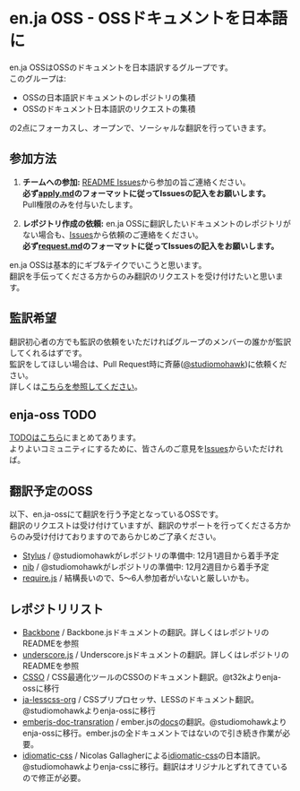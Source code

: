 # en.ja OSS - OSSドキュメントを日本語に

en.ja OSSはOSSのドキュメントを日本語訳するグループです。  
このグループは:

- OSSの日本語訳ドキュメントのレポジトリの集積
- OSSのドキュメント日本語訳のリクエストの集積

の2点にフォーカスし、オープンで、ソーシャルな翻訳を行っていきます。

## 参加方法

1. **チームへの参加:** [README Issues](https://github.com/enja-oss/README/issues)から参加の旨ご連絡ください。  
**必ず[apply.md](https://github.com/enja-oss/README/blob/master/apply.md)のフォーマットに従ってIssuesの記入をお願いします。**  
Pull権限のみを付与いたします。

2. **レポジトリ作成の依頼:** en.ja OSSに翻訳したいドキュメントのレポジトリがない場合も、[Issues](https://github.com/enja-oss/README/issues)から依頼のご連絡をください。  
**必ず[request.md](https://github.com/enja-oss/README/blob/master/request.md)のフォーマットに従ってIssuesの記入をお願いします。**  

en.ja OSSは基本的にギブ&テイクでいこうと思います。  
翻訳を手伝ってくださる方からのみ翻訳のリクエストを受け付けたいと思います。  

## 監訳希望

翻訳初心者の方でも監訳の依頼をいただければグループのメンバーの誰かが監訳してくれるはずです。  
監訳をしてほしい場合は、Pull Request時に斉藤([@studiomohawk](https://github.com/studiomohawk))に依頼ください。  
詳しくは[こちらを参照してください](https://github.com/enja-oss/README/wiki/Review-and-Pull-Request-Flow)。

## enja-oss TODO

[TODOはこちら](https://github.com/enja-oss/README/blob/master/todo.md)にまとめてあります。  
よりよいコミュニティにするために、皆さんのご意見を[Issues](https://github.com/enja-oss/README/issues/new)からいただければ。

## 翻訳予定のOSS

以下、en.ja-ossにて翻訳を行う予定となっているOSSです。  
翻訳のリクエストは受け付けていますが、翻訳のサポートを行ってくださる方からのみ受け付けておりますのであらかじめご了承ください。

- [Stylus](http://learnboost.github.com/stylus/) / @studiomohawkがレポジトリの準備中: 12月1週目から着手予定
- [nib](http://visionmedia.github.com/nib/)
	/ @studiomohawkがレポジトリの準備中: 12月2週目から着手予定
- [require.js](http://requirejs.org/)
	/ 結構長いので、5〜6人参加者がいないと厳しいかも。

## レポジトリリスト

- [Backbone](https://github.com/enja-oss/Backbone)
	/ Backbone.jsドキュメントの翻訳。詳しくはレポジトリのREADMEを参照
- [underscore.js](https://github.com/enja-oss/Underscore)
	/ Underscore.jsドキュメントの翻訳。詳しくはレポジトリのREADMEを参照
- [CSSO](https://github.com/enja-oss/CSSO)
	/ CSS最適化ツールのCSSOのドキュメント翻訳。@t32kよりenja-ossに移行
- [ja-lesscss-org](https://github.com/enja-oss/ja-lesscss-org)
	/ CSSプリプロセッサ、LESSのドキュメント翻訳。@studiomohawkよりenja-ossに移行
- [emberjs-doc-transration](https://github.com/enja-oss/emberjs-doc-translation) / ember.jsの[docs](http://emberjs.com/documentation/)の翻訳。@studiomohawkよりenja-ossに移行。ember.jsの全ドキュメントではないので引き続き作業が必要。
- [idiomatic-css](https://github.com/enja-oss/idiomatic-css) / Nicolas Gallagherによる[idiomatic-css](https://github.com/necolas/idiomatic-css)の日本語訳。@studiomohawkよりenja-cssに移行。翻訳はオリジナルとずれてきているので修正が必要。
